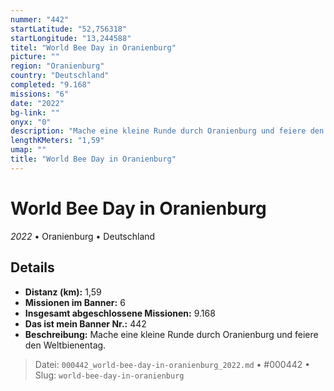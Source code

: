 ```yaml
---
nummer: "442"
startLatitude: "52,756318"
startLongitude: "13,244588"
titel: "World Bee Day in Oranienburg"
picture: ""
region: "Oranienburg"
country: "Deutschland"
completed: "9.168"
missions: "6"
date: "2022"
bg-link: ""
onyx: "0"
description: "Mache eine kleine Runde durch Oranienburg und feiere den Weltbienentag."
lengthKMeters: "1,59"
umap: ""
title: "World Bee Day in Oranienburg"
---
```

# World Bee Day in Oranienburg

*2022* • Oranienburg • Deutschland



## Details
- **Distanz (km):** 1,59
- **Missionen im Banner:** 6
- **Insgesamt abgeschlossene Missionen:** 9.168
- **Das ist mein Banner Nr.:** 442
- **Beschreibung:** Mache eine kleine Runde durch Oranienburg und feiere den Weltbienentag.



> Datei: `000442_world-bee-day-in-oranienburg_2022.md` • #000442 • Slug: `world-bee-day-in-oranienburg`
